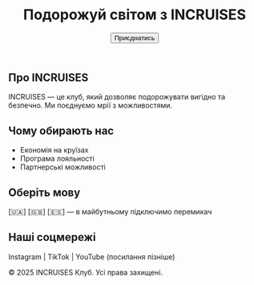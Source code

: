 <!DOCTYPE html>
<html lang="uk">
<head>

  <meta charset="UTF-8" />
  <meta name="viewport" content="width=device-width, initial-scale=1.0" />
  <title>INCRUISES Клуб Подорожей</title>                                                                                 <link rel="stylesheet" href="style.css" />

</head>

<body>

  <!-- 🏠 Головна -->
  <header>
    <h1>Подорожуй світом з INCRUISES</h1>
    <button>Приєднатись</button>
  </header>

  <!-- 📄 Про нас -->
  <section id="about">
    <h2>Про INCRUISES</h2>
    <p>INCRUISES — це клуб, який дозволяє подорожувати вигідно та безпечно. Ми поєднуємо мрії з можливостями.</p>
  </section>

  <!-- 🛳️ Переваги -->
  <section id="benefits">
    <h2>Чому обирають нас</h2>
    <ul>
      <li>Економія на круїзах</li>
      <li>Програма лояльності</li>
      <li>Партнерські можливості</li>
    </ul>
  </section>

  <!-- 🌍 Мови -->
  <section id="languages">
    <h2>Оберіть мову</h2>
    <p>[🇺🇦] [🇬🇧] [🇪🇸] — в майбутньому підключимо перемикач</p>
  </section>

  <!-- 🔗 Соцмережі -->
  <section id="social">
    <h2>Наші соцмережі</h2>
    <p>Instagram | TikTok | YouTube (посилання пізніше)</p>
  </section>

  <!-- 📞 Контакти -->
  <footer>
    <p>© 2025 INCRUISES Клуб. Усі права захищені.</p>
  </footer>

</body>
</html>



  

  


